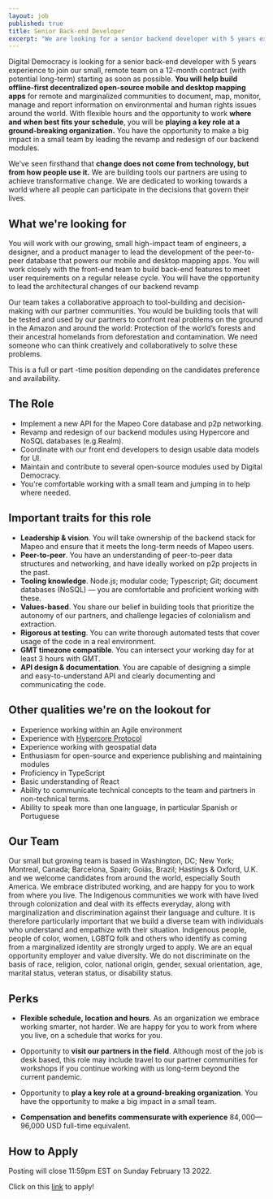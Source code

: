 ```yaml
---
layout: job
published: true
title: Senior Back-end Developer 
excerpt: "We are looking for a senior backend developer with 5 years experience to join our small, collaborative, remote team. Are you interested in working on decentralized, offline-first applications to solve big challenges that really make the world a better place? Than this role is for you. You will lead the revamp of our backend, making important architecture decisions, while building cutting-edge open-source mobile and desktop mapping apps for remote and marginalized communities to document, map, monitor, manage and report information on environmental and human rights issues around the world. This role is a 12-month contract (with potential long-term)."
---
```


Digital Democracy is looking for a senior back-end developer with 5 years experience to join our small, remote team on a 12-month contract (with potential long-term) starting as soon as possible. **You will help build offline-first decentralized open-source mobile and desktop mapping apps** for remote and marginalized communities to document, map, monitor, manage and report information on environmental and human rights issues around the world. With flexible hours and the opportunity to work **where and when best fits your schedule**, you will be **playing a key role at a ground-breaking organization.** You have the opportunity to make a big impact in a small team by leading the revamp and redesign of our backend modules.

We’ve seen firsthand that **change does not come from technology, but from how people use it.** We are building tools our partners are using to achieve transformative change. We are dedicated to working towards a world where all people can participate in the decisions that govern their lives.

## What we&#39;re looking for

You will work with our growing, small high-impact team of engineers,  a designer, and a product manager to lead the development of the peer-to-peer database that powers our mobile and desktop mapping apps. You will work closely with the front-end team to build back-end features to meet user requirements on a regular release cycle. You will have the opportunity to lead the architectural changes of our backend revamp

Our team takes a collaborative approach to tool-building and decision-making with our partner communities. You would be building tools that will be tested and used by our partners to confront real problems on the ground in the Amazon and around the world: Protection of the world’s forests and their ancestral homelands from deforestation and contamination. We need someone who can think creatively and collaboratively to solve these problems.

This is a full or part -time position depending on the candidates preference and availability.

## The Role

- Implement a new API for the Mapeo Core database and p2p networking.
- Revamp and redesign of our backend modules using Hypercore and NoSQL databases (e.g.Realm).
- Coordinate with our front end developers to design usable data models for UI.
- Maintain and contribute to several open-source modules used by Digital Democracy.
- You&#39;re comfortable working with a small team and jumping in to help where needed.

## Important traits for this role

- **Leadership &amp; vision**. You will take ownership of the backend stack for Mapeo and ensure that it meets the long-term needs of Mapeo users.
- **Peer-to-peer**. You have an understanding of peer-to-peer data structures and networking, and have ideally worked on p2p projects in the past.
- **Tooling knowledge**. Node.js; modular code; Typescript; Git; document databases (NoSQL) — you are comfortable and proficient working with these.
- **Values-based**. You share our belief in building tools that prioritize the autonomy of our partners, and challenge legacies of colonialism and extraction.
- **Rigorous at testing**. You can write thorough automated tests that cover usage of the code in a real environment.
- **GMT timezone compatible**. You can intersect your working day for at least 3 hours with GMT.
- **API design &amp; documentation**. You are capable of designing a simple and easy-to-understand API and clearly documenting and communicating the code.

## Other qualities we&#39;re on the lookout for

- Experience working within an Agile environment
- Experience with [Hypercore Protocol](https://hypercore-protocol.org/)
- Experience working with geospatial data
- Enthusiasm for open-source and experience publishing and maintaining modules
- Proficiency in TypeScript
- Basic understanding of React
- Ability to communicate technical concepts to the team and partners in non-technical terms.
- Ability to speak more than one language, in particular Spanish or Portuguese

## Our Team

Our small but growing team is based in Washington, DC; New York; Montreal, Canada; Barcelona, Spain; Goiás, Brazil; Hastings & Oxford, U.K. and we welcome candidates from around the world, especially South America. We embrace distributed working, and are happy for you to work from where you live. The Indigenous communities we work with have lived through colonization and deal with its effects everyday, along with marginalization and discrimination against their language and culture. It is therefore particularly important that we build a diverse team with individuals who understand and empathize with their situation. Indigenous people, people of color, women, LGBTQ folk and others who identify as coming from a marginalized identity are strongly urged to apply. We are an equal opportunity employer and value diversity. We do not discriminate on the basis of race, religion, color, national origin, gender, sexual orientation, age, marital status, veteran status, or disability status.


## Perks

- **Flexible schedule, location and hours**. As an organization we embrace working smarter, not harder. We are happy for you to work from where you live, on a schedule that works for you.

- Opportunity to **visit our partners in the field**. Although most of the job is desk based, this role may include travel to our partner communities for workshops if you continue working with us long-term beyond the current pandemic.

- Opportunity to **play a key role at a ground-breaking organization**. You have the opportunity to make a big impact in a small team.

- **Compensation and benefits commensurate with experience** $84,000—$96,000 USD full-time equivalent.

## How to Apply
Posting will close 11:59pm EST on Sunday February 13 2022.

Click on this [link](https://apply.workable.com/digidem/j/5ADA0BFC9D/) to apply!

<br/>
<br/>
